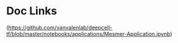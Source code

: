 # Doc Links

(https://github.com/vanvalenlab/deepcell-tf/blob/master/notebooks/applications/Mesmer-Application.ipynb)
